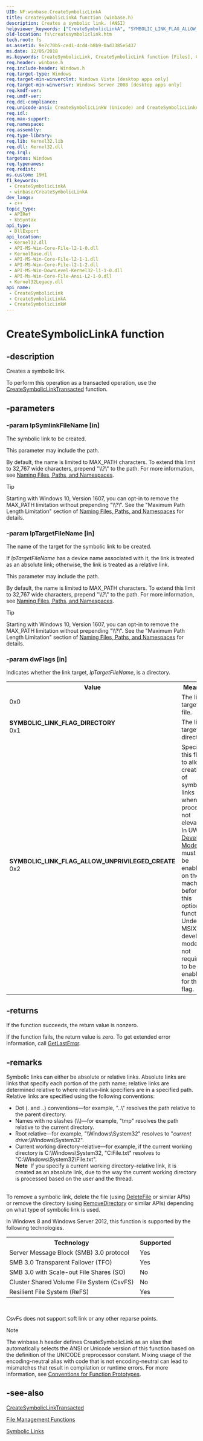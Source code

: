 ```yaml
---
UID: NF:winbase.CreateSymbolicLinkA
title: CreateSymbolicLinkA function (winbase.h)
description: Creates a symbolic link. (ANSI)
helpviewer_keywords: ["CreateSymbolicLinkA", "SYMBOLIC_LINK_FLAG_ALLOW_UNPRIVILEGED_CREATE", "SYMBOLIC_LINK_FLAG_DIRECTORY", "winbase/CreateSymbolicLinkA"]
old-location: fs\createsymboliclink.htm
tech.root: fs
ms.assetid: 9e7c70b5-ced1-4cd4-b8b9-0ad3385e5437
ms.date: 12/05/2018
ms.keywords: CreateSymbolicLink, CreateSymbolicLink function [Files], CreateSymbolicLinkA, CreateSymbolicLinkW, SYMBOLIC_LINK_FLAG_ALLOW_UNPRIVILEGED_CREATE, SYMBOLIC_LINK_FLAG_DIRECTORY, fs.createsymboliclink, winbase/CreateSymbolicLink, winbase/CreateSymbolicLinkA, winbase/CreateSymbolicLinkW
req.header: winbase.h
req.include-header: Windows.h
req.target-type: Windows
req.target-min-winverclnt: Windows Vista [desktop apps only]
req.target-min-winversvr: Windows Server 2008 [desktop apps only]
req.kmdf-ver: 
req.umdf-ver: 
req.ddi-compliance: 
req.unicode-ansi: CreateSymbolicLinkW (Unicode) and CreateSymbolicLinkA (ANSI)
req.idl: 
req.max-support: 
req.namespace: 
req.assembly: 
req.type-library: 
req.lib: Kernel32.lib
req.dll: Kernel32.dll
req.irql: 
targetos: Windows
req.typenames: 
req.redist: 
ms.custom: 19H1
f1_keywords:
 - CreateSymbolicLinkA
 - winbase/CreateSymbolicLinkA
dev_langs:
 - c++
topic_type:
 - APIRef
 - kbSyntax
api_type:
 - DllExport
api_location:
 - Kernel32.dll
 - API-MS-Win-Core-File-l2-1-0.dll
 - KernelBase.dll
 - API-MS-Win-Core-File-l2-1-1.dll
 - API-MS-Win-Core-File-l2-1-2.dll
 - API-MS-Win-DownLevel-Kernel32-l1-1-0.dll
 - API-Ms-Win-Core-File-Ansi-L2-1-0.dll
 - Kernel32Legacy.dll
api_name:
 - CreateSymbolicLink
 - CreateSymbolicLinkA
 - CreateSymbolicLinkW
---
```


# CreateSymbolicLinkA function


## -description

Creates a symbolic link.

To perform this operation as a transacted operation, use the 
    <a href="/windows/desktop/api/winbase/nf-winbase-createsymboliclinktransacteda">CreateSymbolicLinkTransacted</a> function.

## -parameters

### -param lpSymlinkFileName [in]

The symbolic link to be created.

This parameter may include the path. 

By default, the name is limited to MAX_PATH characters. To extend this limit to 32,767 wide characters, prepend "\\\\?\\" to the path. For more information, see [Naming Files, Paths, and Namespaces](/windows/win32/fileio/naming-a-file).

> [!TIP]
> Starting with Windows 10, Version 1607, you can opt-in to remove the MAX_PATH limitation without prepending "\\\\?\\". See the "Maximum Path Length Limitation" section of [Naming Files, Paths, and Namespaces](/windows/win32/fileio/naming-a-file) for details.

### -param lpTargetFileName [in]

The name of the target for the symbolic link to be created.

 If <i>lpTargetFileName</i> has a device name associated with it, the link is treated as 
      an absolute link; otherwise, the link is treated as a relative link.

This parameter may include the path. 

By default, the name is limited to MAX_PATH characters. To extend this limit to 32,767 wide characters, prepend "\\\\?\\" to the path. For more information, see [Naming Files, Paths, and Namespaces](/windows/win32/fileio/naming-a-file).

> [!TIP]
> Starting with Windows 10, Version 1607, you can opt-in to remove the MAX_PATH limitation without prepending "\\\\?\\". See the "Maximum Path Length Limitation" section of [Naming Files, Paths, and Namespaces](/windows/win32/fileio/naming-a-file) for details.

### -param dwFlags [in]

Indicates whether the link target, <i>lpTargetFileName</i>, is a directory.

<table>
<tr>
<th>Value</th>
<th>Meaning</th>
</tr>
<tr>
<td width="40%">
<dl>
<dt>0x0</dt>
</dl>
</td>
<td width="60%">
The link target is a file.

</td>
</tr>
<tr>
<td width="40%"><a id="SYMBOLIC_LINK_FLAG_DIRECTORY"></a><a id="symbolic_link_flag_directory"></a><dl>
<dt><b>SYMBOLIC_LINK_FLAG_DIRECTORY</b></dt>
<dt>0x1</dt>
</dl>
</td>
<td width="60%">
The link target is a directory.

</td>
</tr>
<tr>
<td width="40%"><a id="SYMBOLIC_LINK_FLAG_ALLOW_UNPRIVILEGED_CREATE"></a><a id="symbolic_link_flag_allow_unprivileged_create"></a><dl>
<dt><b>SYMBOLIC_LINK_FLAG_ALLOW_UNPRIVILEGED_CREATE</b></dt>
<dt>0x2</dt>
</dl>
</td>
<td width="60%">
Specify this flag to allow creation of symbolic links when the process is not elevated. In UWP, <a href="/windows/uwp/get-started/enable-your-device-for-development">Developer Mode</a> must first be enabled on the machine before  this option will function.  Under MSIX, developer mode is not required to be enabled for this flag.

</td>
</tr>
</table>

## -returns

If the function succeeds, the return value is nonzero.

If the function fails, the return value is zero. To get extended error information, call 
       <a href="/windows/desktop/api/errhandlingapi/nf-errhandlingapi-getlasterror">GetLastError</a>.

## -remarks

Symbolic links can either be absolute or relative links. Absolute links are links that specify each portion of 
    the path name; relative links are determined relative to where relative–link specifiers are 
    in a specified path. Relative links are specified using the following conventions:

<ul>
<li>Dot (. and ..) conventions—for example, 
      "..\" resolves the path relative to the parent directory.</li>
<li>Names with no slashes (\\)—for example, "tmp" resolves 
      the path relative to the current directory.</li>
<li>Root relative—for example, "\Windows\System32" resolves 
      to "<i>current drive</i>:\Windows\System32".</li>
<li>Current working directory–relative—for example, if the current 
      working directory is C:\Windows\System32, "C:File.txt" resolves to 
      "C:\Windows\System32\File.txt".
      <div class="alert"><b>Note</b>  If you specify a current working directory–relative link, it is created as an 
       absolute link, due to the way the current working directory is processed based on the user and the 
       thread.</div>
<div> </div>
</li>
</ul>
To remove a symbolic link, delete the file (using 
    <a href="/windows/desktop/api/fileapi/nf-fileapi-deletefilea">DeleteFile</a> or similar APIs) or remove the directory (using 
    <a href="/windows/desktop/api/fileapi/nf-fileapi-removedirectorya">RemoveDirectory</a> or similar APIs) depending on what type 
    of symbolic link is used.

In Windows 8 and Windows Server 2012, this function is supported by the following technologies.

<table>
<tr>
<th>Technology</th>
<th>Supported</th>
</tr>
<tr>
<td>
Server Message Block (SMB) 3.0 protocol

</td>
<td>
Yes

</td>
</tr>
<tr>
<td>
SMB 3.0 Transparent Failover (TFO)

</td>
<td>
Yes

</td>
</tr>
<tr>
<td>
SMB 3.0 with Scale-out File Shares (SO)

</td>
<td>
No

</td>
</tr>
<tr>
<td>
Cluster Shared Volume File System (CsvFS)

</td>
<td>
No

</td>
</tr>
<tr>
<td>
Resilient File System (ReFS)

</td>
<td>
Yes

</td>
</tr>
</table>
 

CsvFs does not support soft link or any other reparse points.






> [!NOTE]
> The winbase.h header defines CreateSymbolicLink as an alias that automatically selects the ANSI or Unicode version of this function based on the definition of the UNICODE preprocessor constant. Mixing usage of the encoding-neutral alias with code that is not encoding-neutral can lead to mismatches that result in compilation or runtime errors. For more information, see [Conventions for Function Prototypes](/windows/win32/intl/conventions-for-function-prototypes).

## -see-also

<a href="/windows/desktop/api/winbase/nf-winbase-createsymboliclinktransacteda">CreateSymbolicLinkTransacted</a>



<a href="/windows/desktop/FileIO/file-management-functions">File Management Functions</a>



<a href="/windows/desktop/FileIO/symbolic-links">Symbolic Links</a>
